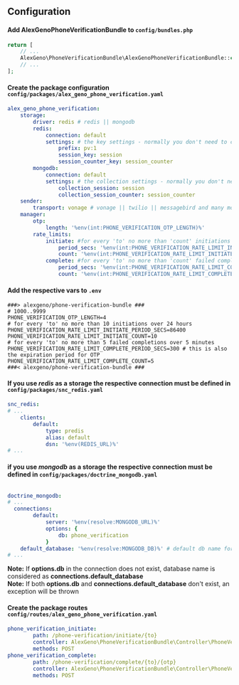 ## Configuration
#### Add  **AlexGenoPhoneVerificationBundle** to `config/bundles.php`
```php
return [
    // ...
    AlexGeno\PhoneVerificationBundle\AlexGenoPhoneVerificationBundle::class => ['all' => true],
    // ...
];
```
#### Create the package configuration `config/packages/alex_geno_phone_verification.yaml`
```yaml
alex_geno_phone_verification:
    storage:
        driver: redis # redis || mongodb
        redis:
            connection: default
            settings: # the key settings - normally you don't need to change them
                prefix: pv:1
                session_key: session
                session_counter_key: session_counter
        mongodb:
            connection: default
            settings: # the collection settings - normally you don't need to change them
                collection_session: session
                collection_session_counter: session_counter
    sender:
        transport: vonage # vonage || twilio || messagebird and many more https://symfony.com/doc/current/notifier.html#sms-channel
    manager:
        otp:
            length: '%env(int:PHONE_VERIFICATION_OTP_LENGTH)%'
        rate_limits:
            initiate: #for every 'to' no more than 'count' initiations over 'period_secs' seconds
                period_secs: '%env(int:PHONE_VERIFICATION_RATE_LIMIT_INITIATE_PERIOD_SECS)%'
                count: '%env(int:PHONE_VERIFICATION_RATE_LIMIT_INITIATE_COUNT)%'
            complete: #for every 'to' no more than 'count' failed completions over 'period_secs' seconds
                period_secs: '%env(int:PHONE_VERIFICATION_RATE_LIMIT_COMPLETE_PERIOD_SECS)%' # this is also the expiration period for OTP
                count: '%env(int:PHONE_VERIFICATION_RATE_LIMIT_COMPLETE_COUNT)%'
```
#### Add the respective vars to `.env`
```dotenv
###> alexgeno/phone-verification-bundle ###
# 1000..9999
PHONE_VERIFICATION_OTP_LENGTH=4
# for every 'to' no more than 10 initiations over 24 hours
PHONE_VERIFICATION_RATE_LIMIT_INITIATE_PERIOD_SECS=86400
PHONE_VERIFICATION_RATE_LIMIT_INITIATE_COUNT=10
# for every 'to' no more than 5 failed completions over 5 minutes
PHONE_VERIFICATION_RATE_LIMIT_COMPLETE_PERIOD_SECS=300 # this is also the expiration period for OTP
PHONE_VERIFICATION_RATE_LIMIT_COMPLETE_COUNT=5
###< alexgeno/phone-verification-bundle ###
```

#### If you use *redis* as a storage the respective connection must be defined in `config/packages/snc_redis.yaml`
```yaml
snc_redis:
# ...
    clients:
        default:
            type: predis
            alias: default
            dsn: '%env(REDIS_URL)%'
# ...

```
#### if you use *mongodb* as a storage the respective connection must be defined in `config/packages/doctrine_mongodb.yaml`
```yaml

doctrine_mongodb:
# ...
  connections:
        default:
            server: '%env(resolve:MONGODB_URL)%'
            options: {
                db: phone_verification
            }
    default_database: '%env(resolve:MONGODB_DB)%' # default db name for all connections
# ...
```
**Note:** If **options.db** in the connection does not exist, database name is considered as **connections.default_database**  
**Note:** If both **options.db** and **connections.default_database** don't exist, an exception will be thrown

####  Create the package routes `config/routes/alex_geno_phone_verification.yaml`
```yaml
phone_verification_initiate:
        path: /phone-verification/initiate/{to}
        controller: AlexGeno\PhoneVerificationBundle\Controller\PhoneVerificationController::initiate
        methods: POST
phone_verification_complete:
        path: /phone-verification/complete/{to}/{otp}
        controller: AlexGeno\PhoneVerificationBundle\Controller\PhoneVerificationController::complete
        methods: POST
```